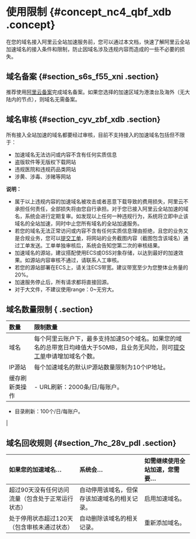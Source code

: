 # 使用限制 {#concept_nc4_qbf_xdb .concept}

在您的域名接入阿里云全站加速服务前，您可以通过本文档，快速了解阿里云全站加速域名的接入条件和限制，防止因域名涉及违规内容而造成的一些不必要的损失。

## 域名备案 {#section_s6s_f55_xni .section}

推荐使用[阿里云备案](https://beian.aliyun.com/?spm=5176.8142029.388261.3.a0SCC3)完成域名备案。如果您选择的加速区域为港澳台及海外（无大陆内的节点），则域名无需备案。

## 域名审核 {#section_cyv_zbf_xdb .section}

所有接入全站加速的域名都要经过审核，目前不支持接入的加速域名包括但不限于：

-   加速域名无法访问或内容不含有任何实质信息
-   盗版软件等无版权下载网站
-   违规医院和违规药品类网站
-   涉黄、涉毒、涉赌等网站

**说明：** 

-   属于以上违规内容的加速域名被攻击或者恶意下载导致的费用损失，阿里云不承担任何责任，全部损失将由您自行承担。对于您已接入阿里云全站加速的域名，系统会进行定期复审。如发现以上任何一种违规行为，系统将立即中止该域名的全站加速，同时中止您所有域名的全站加速服务。
-   若您的域名无法正常访问或内容不含有任何实质信息理由拒绝，且您的业务又是合规业务，您可以[提交工单](https://workorder.console.aliyun.com/console.htm?lang=&accounttraceid=3c62958a-b7f1-4439-b87b-5f59ed3e9704#/ticket/add?productCode=cdn)，将网站的业务截图内容（截图包含该域名）通过工单发送。工单单独审核后，系统会告知您第二次的审核结果。
-   加速域名的源站，建议搭配使用ECS或OSS对象存储，以达到最好的加速效果。如源站内容审核不通过，请联系人工审核。
-   若您的源站部署在ECS上，请关注ECS带宽。建议带宽至少为您整体业务量的20%。
-   加速服务停止后，所有请求都将直接回源。
-   对于大文件，不建议使用range：0~无穷大。

## 域名数量限制 { .section}

|数量|限制数量|
|:-|:---|
|域名|每个阿里云账户下，最多支持加速50个域名。如果您的域名的总带宽日均峰值大于50MB，且业务无风险，则可[提交工单](https://workorder.console.aliyun.com/console.htm?lang=&accounttraceid=3c62958a-b7f1-4439-b87b-5f59ed3e9704#/ticket/add?productCode=cdn)申请增加域名个数。|
|IP源站|每个加速域名的默认IP源站数量限制为10个IP地址。|
|缓存刷新类操作| -   URL刷新：2000条/日/每账户。
-   目录刷新：100个/日/每账户。

 |

## 域名回收规则 {#section_7hc_28v_pdl .section}

|如果您的加速域名…|系统会…|如需继续使用全站加速，您需要…|
|:--------|:---|:--------------|
|超过90天没有任何访问流量（包含处于正常运行状态）|自动停用该域名，但保存该加速域名的相关记录。|启用加速域名。|
|处于停用状态超过120天（包含审核未通过状态）|自动删除该域名的相关记录。|重新添加域名。|

